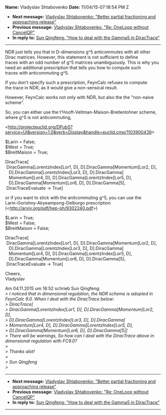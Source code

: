 **Name:** Vladyslav Shtabovenko
**Date:** 11/04/15-07:18:54 PM Z

  - **Next message:** [Vladyslav Shtabovenko: "Better partial
    fractioning and approaching release"](0999.html)
  - **Previous message:** [Vladyslav Shtabovenko: "Re: OneLoop without
    CancelQP"](0997.html)
  - **In reply to:** [Sun Qingfeng: "How to deal with the Gamma5 in
    DiracTrace"](0995.html)

-----

NDR just tells you that in D-dimensions g^5 anticommutes with all
other  
Dirac matrices. However, this statement is not sufficient to define  
traces with an odd number of g^5 matrices unambiguously. This is why
you  
need an additional prescription that tells you how to compute such  
traces with anticommuting g^5.  

If you don't specify such a prescription, FeynCalc refuses to compute  
the trace in NDR, as it would give a non-sensical result.  

However, FeynCalc works not only with NDR, but also the the "non-naive  
scheme".  

So, you can either use the t'Hooft-Veltman-Maison-Breitenlohner
scheme,  
where g^5 is not anticommuting,  

\<<http://projecteuclid.org/DPubS?service=UI&version=1.0&verb=Display&handle=euclid.cmp/1103900439>\>  

$Larin = False;  
$West = True;  
$BreitMaison = True;  

DiracTrace[  
 DiracGamma[LorentzIndex[Lor1, D],
D].DiracGamma[Momentum[Lor2, D],  
   D].DiracGamma[LorentzIndex[Lor3, D],
D].DiracGamma[  
   Momentum[Lor4, D],
D].DiracGamma[LorentzIndex[Lor5, D],  
   D].DiracGamma[Momentum[Lor6, D],
D].DiracGamma[5],  
 DiracTraceEvaluate -\> True]  

or if you want to stick with the anitcommuting g^5, you can use the  
Larin-Gorishny-Akyeampong-Delburgo prescription  
(\<<http://arxiv.org/pdf/hep-ph/9302240.pdf>\>)  

$Larin = True;  
$West = False;  
$BreitMaison = False;  

DiracTrace[  
 DiracGamma[LorentzIndex[Lor1, D],
D].DiracGamma[Momentum[Lor2, D],  
   D].DiracGamma[LorentzIndex[Lor3, D],
D].DiracGamma[  
   Momentum[Lor4, D],
D].DiracGamma[LorentzIndex[Lor5, D],  
   D].DiracGamma[Momentum[Lor6, D],
D].DiracGamma[5],  
 DiracTraceEvaluate -\> True]  

Cheers,  
Vladyslav  

Am 04.11.2015 um 16:52 schrieb Sun Qingfeng:  
*\> I noticed that in dimensional regulation, the NDR scheme is adopted
in FeynCalc 9.0. When I deal with the DiracTrace below:*  
*\> DiracTrace[*  
*\> DiracGamma[LorentzIndex[Lor1, D],
D].DiracGamma[Momentum[Lor2, D],*  
*\> D].DiracGamma[LorentzIndex[Lor3, D],
D].DiracGamma[*  
*\> Momentum[Lor4, D],
D].DiracGamma[LorentzIndex[Lor5, D],*  
*\> D].DiracGamma[Momentum[Lor6, D],
D].DiracGamma[5]]*  
*\> There will be warnings, So how can I deal with the DiracTrace above
in dimensional regulation with FC9.0?*  
*\>*  
*\> Thanks alot\!*  
*\>*  
*\> Sun Qingfeng*  
*\>*  

-----

  - **Next message:** [Vladyslav Shtabovenko: "Better partial
    fractioning and approaching release"](0999.html)
  - **Previous message:** [Vladyslav Shtabovenko: "Re: OneLoop without
    CancelQP"](0997.html)
  - **In reply to:** [Sun Qingfeng: "How to deal with the Gamma5 in
    DiracTrace"](0995.html)

-----

